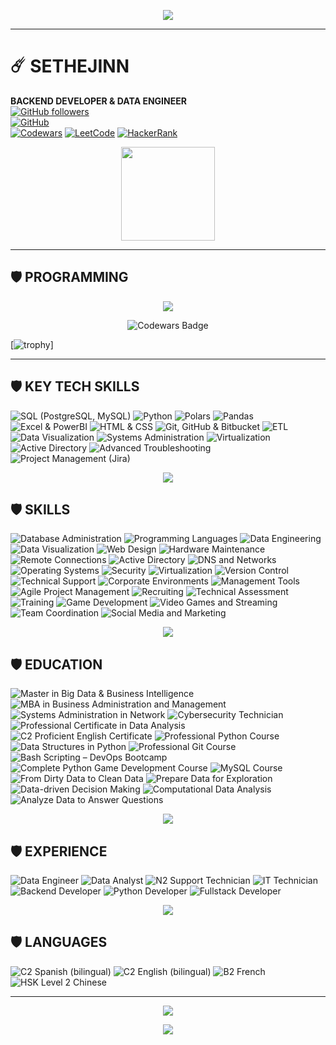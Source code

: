 
<p align="center">
  <img src="https://readme-typing-svg.demolab.com?font=Agency+FB&size=85&pause=2000&color=green&center=true&random=true&width=700&height=150&lines=➤+SETHEJINN" />
</a></p>


<hr style="border-color:green;">

# ☄️ SETHEJINN
**BACKEND DEVELOPER & DATA ENGINEER**  
[![GitHub followers](https://img.shields.io/github/followers/sethejinn?style=social)](https://github.com/sethejinn)  
[![GitHub](https://img.shields.io/badge/GitHub-sethejinn-black?style=flat&logo=github)](https://github.com/sethejinn)  
[![Codewars](https://img.shields.io/badge/Codewars-BA0C2F?style=flat&logo=codewars&logoColor=white)](https://www.codewars.com/users/sethejinn) 
[![LeetCode](https://img.shields.io/badge/LeetCode-FFA116?style=flat&logo=leetcode&logoColor=black)](https://leetcode.com/u/sethejinn/) 
[![HackerRank](https://img.shields.io/badge/HackerRank-00EA64?style=flat&logo=hackerrank&logoColor=white)](https://www.hackerrank.com/profile/sethejinn)

<p align="center">
    <img src="https://cartoonsco-media.s3.amazonaws.com/uploads/2022/08/preview-of-snake-animated-gif-giving-thumbs-up.gif" height="150" />
</p>

<hr style="border-color:green;">

## 🛡️ PROGRAMMING  

<p align="center">
<a href="https://github.com/sethejinn/sethejinn">
  <img align="center" src="https://github-readme-stats.vercel.app/api/top-langs/?username=sethejinn&theme=dark&langs_count=20" />
</a></p>

<p align="center"><img src="https://www.codewars.com/users/sethejinn/badges/large" alt="Codewars Badge"> </p>

[![trophy](https://github-profile-trophy.vercel.app/?username=sethejinn)]

<hr style="border-color:green;">

## 🛡️ KEY TECH SKILLS  

![SQL (PostgreSQL, MySQL)](https://img.shields.io/badge/SQL%20%28PostgreSQL%2C%20MySQL%29-0072B8?style=flat-square) ![Python](https://img.shields.io/badge/Python-FFD43B?style=flat-square) ![Polars](https://img.shields.io/badge/Polars-4B8BBE?style=flat-square) ![Pandas](https://img.shields.io/badge/Pandas-150458?style=flat-square) ![Excel & PowerBI](https://img.shields.io/badge/Excel%20%26%20PowerBI-F25028?style=flat-square) ![HTML & CSS](https://img.shields.io/badge/HTML%20%26%20CSS-E34F26?style=flat-square) ![Git, GitHub & Bitbucket](https://img.shields.io/badge/Git%2C%20GitHub%20%26%20Bitbucket-F05032?style=flat-square) ![ETL](https://img.shields.io/badge/ETL-0072B8?style=flat-square) ![Data Visualization](https://img.shields.io/badge/Data%20Visualization-FFB845?style=flat-square) ![Systems Administration](https://img.shields.io/badge/Systems%20Administration-FF4700?style=flat-square) ![Virtualization](https://img.shields.io/badge/Virtualization-5B9BD5?style=flat-square) ![Active Directory](https://img.shields.io/badge/Active%20Directory-0089D3?style=flat-square) ![Advanced Troubleshooting](https://img.shields.io/badge/Advanced%20Troubleshooting-F4C20D?style=flat-square) ![Project Management (Jira)](https://img.shields.io/badge/Project%20Management%20%28Jira%29-0052CC?style=flat-square)


<p align="center">
    <img src="https://media.tenor.com/MOFonahEVKUAAAAi/xs19-baby-yoda.gif" />
  </a>
</p>

## 🛡️ SKILLS  

![Database Administration](https://img.shields.io/badge/Database%20Administration-lightblue?style=flat-square) ![Programming Languages](https://img.shields.io/badge/Programming%20Languages-lightblue?style=flat-square) ![Data Engineering](https://img.shields.io/badge/Data%20Engineering-lightblue?style=flat-square) ![Data Visualization](https://img.shields.io/badge/Data%20Visualization-lightblue?style=flat-square) ![Web Design](https://img.shields.io/badge/Web%20Design-lightblue?style=flat-square) ![Hardware Maintenance](https://img.shields.io/badge/Hardware%20Maintenance-lightblue?style=flat-square) ![Remote Connections](https://img.shields.io/badge/Remote%20Connections-lightblue?style=flat-square) ![Active Directory](https://img.shields.io/badge/Active%20Directory-lightblue?style=flat-square) ![DNS and Networks](https://img.shields.io/badge/DNS%20and%20Networks-lightblue?style=flat-square) ![Operating Systems](https://img.shields.io/badge/Operating%20Systems-lightblue?style=flat-square) ![Security](https://img.shields.io/badge/Security-lightblue?style=flat-square) ![Virtualization](https://img.shields.io/badge/Virtualization-lightblue?style=flat-square) ![Version Control](https://img.shields.io/badge/Version%20Control-lightblue?style=flat-square) ![Technical Support](https://img.shields.io/badge/Technical%20Support-orange?style=flat-square) ![Corporate Environments](https://img.shields.io/badge/Corporate%20Environments-orange?style=flat-square) ![Management Tools](https://img.shields.io/badge/Management%20Tools-orange?style=flat-square) ![Agile Project Management](https://img.shields.io/badge/Agile%20Project%20Management-orange?style=flat-square) ![Recruiting](https://img.shields.io/badge/Recruiting-orange?style=flat-square) ![Technical Assessment](https://img.shields.io/badge/Technical%20Assessment-orange?style=flat-square) ![Training](https://img.shields.io/badge/Training-orange?style=flat-square) ![Game Development](https://img.shields.io/badge/Game%20Development-yellow?style=flat-square) ![Video Games and Streaming](https://img.shields.io/badge/Video%20Games%20and%20Streaming-yellow?style=flat-square) ![Team Coordination](https://img.shields.io/badge/Team%20Coordination-yellow?style=flat-square) ![Social Media and Marketing](https://img.shields.io/badge/Social%20Media%20and%20Marketing-yellow?style=flat-square)


<p align="center">
    <img src="https://i.gifer.com/origin/d1/d17fc7f864fdb8deae36bc3bf8cf6d05_w200.gif" />
  </a>
</p>

## 🛡️ EDUCATION

![Master in Big Data & Business Intelligence](https://img.shields.io/badge/Master%20in%20Big%20Data%20%26%20Business%20Intelligence-blue?style=flat-square) ![MBA in Business Administration and Management](https://img.shields.io/badge/MBA%20in%20Business%20Administration%20and%20Management-blue?style=flat-square) ![Systems Administration in Network](https://img.shields.io/badge/Systems%20Administration%20in%20Network-lightblue?style=flat-square) ![Cybersecurity Technician](https://img.shields.io/badge/Cybersecurity%20Technician-lightblue?style=flat-square) ![Professional Certificate in Data Analysis](https://img.shields.io/badge/Professional%20Certificate%20in%20Data%20Analysis-lightblue?style=flat-square) ![C2 Proficient English Certificate](https://img.shields.io/badge/C2%20Proficient%20English%20Certificate-lightblue?style=flat-square) ![Professional Python Course](https://img.shields.io/badge/Professional%20Python%20Course-lightgreen?style=flat-square) ![Data Structures in Python](https://img.shields.io/badge/Data%20Structures%20in%20Python-lightgreen?style=flat-square) ![Professional Git Course](https://img.shields.io/badge/Professional%20Git%20Course-lightgreen?style=flat-square) ![Bash Scripting – DevOps Bootcamp](https://img.shields.io/badge/Bash%20Scripting%20%E2%80%93%20DevOps%20Bootcamp-lightgreen?style=flat-square) ![Complete Python Game Development Course](https://img.shields.io/badge/Complete%20Python%20Game%20Development%20Course-yellow?style=flat-square) ![MySQL Course](https://img.shields.io/badge/MySQL%20Course-yellow?style=flat-square) ![From Dirty Data to Clean Data](https://img.shields.io/badge/From%20Dirty%20Data%20to%20Clean%20Data-yellow?style=flat-square) ![Prepare Data for Exploration](https://img.shields.io/badge/Prepare%20Data%20for%20Exploration-yellow?style=flat-square) ![Data-driven Decision Making](https://img.shields.io/badge/Data--driven%20Decision%20Making-orange?style=flat-square) ![Computational Data Analysis](https://img.shields.io/badge/Computational%20Data%20Analysis-orange?style=flat-square) ![Analyze Data to Answer Questions](https://img.shields.io/badge/Analyze%20Data%20to%20Answer%20Questions-orange?style=flat-square)



<p align="center">
    <img src="https://media.tenor.com/ONv6f0zBNFYAAAAj/hugging-grogu.gif" />
  </a>
</p>

## 🛡️ EXPERIENCE

![Data Engineer](https://img.shields.io/badge/Data%20Engineer-%236A5ACD?style=flat-square) ![Data Analyst](https://img.shields.io/badge/Data%20Analyst-%234CAF50?style=flat-square) ![N2 Support Technician](https://img.shields.io/badge/N2%20Support%20Technician-%23FFA07A?style=flat-square) ![IT Technician](https://img.shields.io/badge/IT%20Technician-%23FF8C00?style=flat-square) ![Backend Developer](https://img.shields.io/badge/Backend%20Developer-%23FF4500?style=flat-square) ![Python Developer](https://img.shields.io/badge/Python%20Developer-%233CB371?style=flat-square) ![Fullstack Developer](https://img.shields.io/badge/Fullstack%20Developer-%23FF5733?style=flat-square)

<p align="center">
    <img src="https://www.animatedimages.org/data/media/636/animated-star-wars-image-0009.gif" />
  </a>
</p>
<p align="center"> </p>

## 🛡️ LANGUAGES  

![C2 Spanish (bilingual)](https://img.shields.io/badge/C2%20Spanish%20%28bilingual%29-0056D2?style=flat-square) ![C2 English (bilingual)](https://img.shields.io/badge/C2%20English%20%28bilingual%29-28A745?style=flat-square) ![B2 French](https://img.shields.io/badge/B2%20French-FF5733?style=flat-square) ![HSK Level 2 Chinese](https://img.shields.io/badge/HSK%20Level%202%20Chinese-F39C12?style=flat-square)

<hr style="border-color:green;">
<p></p>

<p align="center">
      <img src="https://github-readme-stats.vercel.app/api?username=sethejinn&theme=transparent&show_icons=true">
      </a><p>
        
<p align="center">
    <img src="https://media1.tenor.com/m/RYJZjeM7FPYAAAAd/leaves-thanks.gif" />
  </a>
</p>
